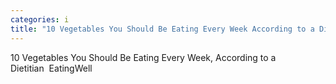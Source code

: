 ```yaml
---
categories: i
title: "10 Vegetables You Should Be Eating Every Week According to a Dietitian  EatingWell"
---
```

10 Vegetables You Should Be Eating Every Week, According to a Dietitian&nbsp;&nbsp;EatingWell